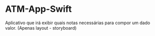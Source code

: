 # ATM-App-Swift
Aplicativo que irá exibir quais notas necessárias para compor um dado valor. (Apenas layout - storyboard)
